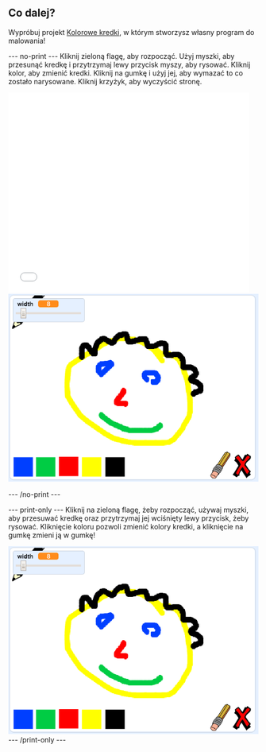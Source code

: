 ## Co dalej?

Wypróbuj projekt [Kolorowe kredki](https://projects.raspberrypi.org/en/projects/paint-box?utm_source=pathway&utm_medium=whatnext&utm_campaign=projects), w którym stworzysz własny program do malowania!

\--- no-print \--- Kliknij zieloną flagę, aby rozpocząć. Użyj myszki, aby przesunąć kredkę i przytrzymaj lewy przycisk myszy, aby rysować. Kliknij kolor, aby zmienić kredki. Kliknij na gumkę i użyj jej, aby wymazać to co zostało narysowane. Kliknij krzyżyk, aby wyczyścić stronę.

<div class="scratch-preview">
  <iframe allowtransparency="true" width="485" height="402" src="//scratch.mit.edu/projects/embed/267243161/?autostart=false" frameborder="0" scrolling="no"></iframe>
  <img src="images/paint-box-showcase.png">
</div>

\--- /no-print \---

\--- print-only \--- Kliknij na zieloną flagę, żeby rozpocząć, używaj myszki, aby przesuwać kredkę oraz przytrzymaj jej wciśnięty lewy przycisk, żeby rysować. Kliknięcie koloru pozwoli zmienić kolory kredki, a kliknięcie na gumkę zmieni ją w gumkę!

![prezentacja](images/paint-box-showcase.png) \--- /print-only \---